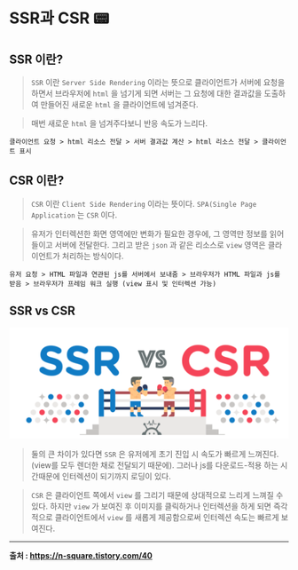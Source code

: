 # SSR과 CSR 📟

## SSR 이란?
> `SSR` 이란 `Server Side Rendering` 이라는 뜻으로 클라이언트가 서버에 요청을 하면서 브라우저에 `html` 을 넘기게 되면 서버는 그 요청에 대한 결과값을 도출하여 만들어진 새로운 `html` 을 클라이언트에 넘겨준다.

> 매번 새로운 `html` 을 넘겨주다보니 반응 속도가 느리다.
```
클라이언트 요청 > html 리소스 전달 > 서버 결과값 계산 > html 리소스 전달 > 클라이언트 표시
```

## CSR 이란?
> `CSR` 이란 `Client Side Rendering` 이라는 뜻이다. `SPA(Single Page Application` 는 `CSR` 이다.

> 유저가 인터렉션한 화면 영역에만 변화가 필요한 경우에, 그 영역만 정보를 읽어들이고 서버에 전달한다. 그리고 받은 `json` 과 같은 리소스로 `view` 영역은 클라이언트가 처리하는 방식이다.
```
유저 요청 > HTML 파일과 연관된 js를 서버에서 보내줌 > 브라우저가 HTML 파일과 js를 받음 > 브라우저가 프레임 워크 실행 (view 표시 및 인터렉션 가능)
```

## SSR vs CSR
![SSR_VS_CSR](./Image/ssrandcsr.png)
> 둘의 큰 차이가 있다면 `SSR` 은 유저에게 초기 진입 시 속도가 빠르게 느껴진다. (view를 모두 렌더한 채로 전달되기 때문에). 그러나 js를 다운로드-적용 하는 시간때문에 인터렉션이 되기까지 로딩이 있다.

> `CSR` 은 클라이언트 쪽에서 `view` 를 그리기 때문에 상대적으로 느리게 느껴질 수 있다. 하지만 `view` 가 보여진 후 이미지를 클릭하거나 인터렉션을 하게 되면 즉각적으로 클라이언트에서 `view` 를 새롭게 제공함으로써 인터렉션 속도는 빠르게 보여진다.

---
 
**출처 : https://n-square.tistory.com/40**